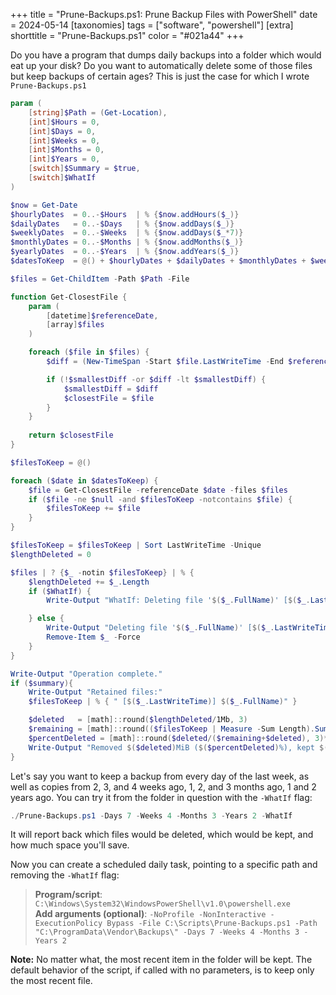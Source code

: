 +++
title = "Prune-Backups.ps1: Prune Backup Files with PowerShell"
date = 2024-05-14
[taxonomies]
tags = ["software", "powershell"]
[extra]
shorttitle = "Prune-Backups.ps1"
color = "#021a44"
+++

Do you have a program that dumps daily backups into a folder which would eat up your disk? Do you want to automatically delete some of those files but keep backups of certain ages? This is just the case for which I wrote `Prune-Backups.ps1`

```ps1
param (
	[string]$Path = (Get-Location),
	[int]$Hours = 0,
	[int]$Days = 0,
	[int]$Weeks = 0,
	[int]$Months = 0,
	[int]$Years = 0,
	[switch]$Summary = $true,
	[switch]$WhatIf
)

$now = Get-Date
$hourlyDates  = 0..-$Hours  | % {$now.addHours($_)}
$dailyDates   = 0..-$Days   | % {$now.addDays($_)}
$weeklyDates  = 0..-$Weeks  | % {$now.addDays($_*7)}
$monthlyDates = 0..-$Months | % {$now.addMonths($_)}
$yearlyDates  = 0..-$Years  | % {$now.addYears($_)}
$datesToKeep  = @() + $hourlyDates + $dailyDates + $monthlyDates + $weeklyDates + $yearlyDates | Sort -Unique

$files = Get-ChildItem -Path $Path -File

function Get-ClosestFile {
	param (
		[datetime]$referenceDate,
		[array]$files
	)

	foreach ($file in $files) {
		$diff = (New-TimeSpan -Start $file.LastWriteTime -End $referenceDate).Duration()

		if (!$smallestDiff -or $diff -lt $smallestDiff) {
			$smallestDiff = $diff
			$closestFile = $file
		}
	}
	
	return $closestFile
}

$filesToKeep = @()

foreach ($date in $datesToKeep) {
	$file = Get-ClosestFile -referenceDate $date -files $files
	if ($file -ne $null -and $filesToKeep -notcontains $file) {
		$filesToKeep += $file
	}
}

$filesToKeep = $filesToKeep | Sort LastWriteTime -Unique
$lengthDeleted = 0

$files | ? {$_ -notin $filesToKeep} | % {
	$lengthDeleted += $_.Length
	if ($WhatIf) {
		Write-Output "WhatIf: Deleting file '$($_.FullName)' [$($_.LastWriteTime)]"

	} else {
		Write-Output "Deleting file '$($_.FullName)' [$($_.LastWriteTime)]"
		Remove-Item $_ -Force
	}
}

Write-Output "Operation complete."
if ($summary){
	Write-Output "Retained files:"
	$filesToKeep | % { " [$($_.LastWriteTime)] $($_.FullName)" }

	$deleted   = [math]::round($lengthDeleted/1Mb, 3)
	$remaining = [math]::round(($filesToKeep | Measure -Sum Length).Sum/1Mb, 3)
	$percentDeleted = [math]::round($deleted/($remaining+$deleted), 3)*100
	Write-Output "Removed $($deleted)MiB ($($percentDeleted)%), kept $($remaining)MiB"
}
```

Let's say you want to keep a backup from every day of the last week, as well as copies from 2, 3, and 4 weeks ago, 1, 2, and 3 months ago, 1 and 2 years ago. You can try it from the folder in question with the `-WhatIf` flag:

```ps1
./Prune-Backups.ps1 -Days 7 -Weeks 4 -Months 3 -Years 2 -WhatIf
```

It will report back which files would be deleted, which would be kept, and how much space you'll save.

Now you can create a scheduled daily task, pointing to a specific path and removing the `-WhatIf` flag:

>**Program/script**: `C:\Windows\System32\WindowsPowerShell\v1.0\powershell.exe`  
>**Add arguments (optional)**: `-NoProfile -NonInteractive -ExecutionPolicy Bypass -File C:\Scripts\Prune-Backups.ps1 -Path "C:\ProgramData\Vendor\Backups\" -Days 7 -Weeks 4 -Months 3 -Years 2`

**Note:** No matter what, the most recent item in the folder will be kept. The default behavior of the script, if called with no parameters, is to keep only the most recent file.
